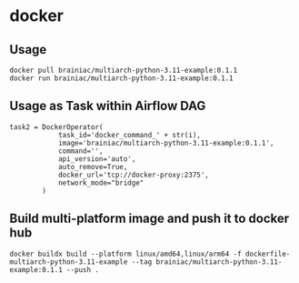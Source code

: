 # docker 

## Usage
```
docker pull brainiac/multiarch-python-3.11-example:0.1.1
docker run brainiac/multiarch-python-3.11-example:0.1.1
```

## Usage as Task within Airflow DAG 
```
task2 = DockerOperator(
            task_id='docker_command_' + str(i),
            image='brainiac/multiarch-python-3.11-example:0.1.1',
            command='',
            api_version='auto',
            auto_remove=True,
            docker_url='tcp://docker-proxy:2375',
            network_mode="bridge"
        )
```

## Build multi-platform image and push it to docker hub
```
docker buildx build --platform linux/amd64,linux/arm64 -f dockerfile-multiarch-python-3.11-example --tag brainiac/multiarch-python-3.11-example:0.1.1 --push .
```